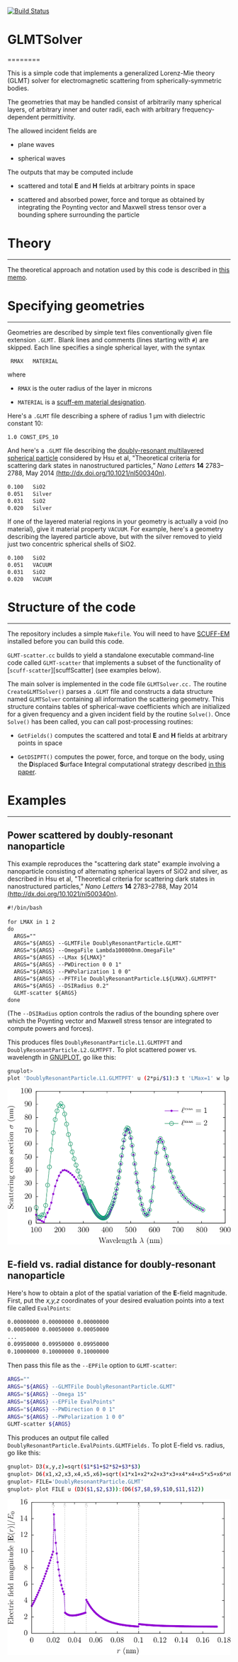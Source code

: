 [![Build Status](https://travis-ci.org/HomerReid/GLMTSolver.svg?branch=master)](https://travis-ci.org/HomerReid/GLMTSolver)

# GLMTSolver
========

This is a simple code that implements a generalized Lorenz-Mie theory (GLMT)
solver for electromagnetic scattering from spherically-symmetric bodies.

The geometries that may be handled consist of arbitrarily many
spherical layers, of arbitrary inner and outer radii, each with
arbitrary frequency-dependent permittivity.

The allowed incident fields are

 + plane waves

 + spherical waves

The outputs that may be computed include 

 + scattered and total **E** and **H** fields at arbitrary points in space

 + scattered and absorbed power, force and torque as obtained by integrating the Poynting vector and Maxwell stress tensor over a bounding sphere surrounding the particle
 
# Theory
-------------------------------

The theoretical approach and notation used by this code 
is described in [this memo][scuffSpherical].

# Specifying geometries
-------------------------------

Geometries are described by simple text files conventionally given
file extension `.GLMT.` Blank lines and comments (lines starting with `#`)
are skipped. Each line specifies a single spherical layer, with
the syntax

```
 RMAX   MATERIAL
```

where 

 + `RMAX` is the outer radius of the layer in microns

 + `MATERIAL` is a [<span font-variant="small-caps">scuff-em</span> material designation][scuffMaterials].

Here's a `.GLMT` file describing a sphere of radius 1 &mu;m with dielectric constant 10:

````
1.0	CONST_EPS_10
````

And here's a `.GLMT` file describing the
 [doubly-resonant multilayered spherical particle](WadePaper)
considered by  Hsu et al, "Theoretical criteria for scattering dark states 
in nanostructured particles,” *Nano Letters* **14** 2783–2788, May 2014
[(http://dx.doi.org/10.1021/nl500340n)](http://dx.doi.org/10.1021/nl500340n).



````
0.100 	SiO2
0.051 	Silver
0.031 	SiO2
0.020	Silver

````

If one of the layered material regions in your geometry is
actually a void (no material), give it material property `VACUUM`.
For example, here's a geometry describing the layered particle
above, but with the silver removed to yield just two concentric 
spherical shells of SiO2.

````
0.100 	SiO2
0.051 	VACUUM
0.031 	SiO2
0.020	VACUUM

````

# Structure of the code
-------------------------------

The repository includes a simple `Makefile`. You will need to have [<span style="font-variant:small-caps">SCUFF-EM</span>][scuffEM] installed before you can build this code.  

`GLMT-scatter.cc` builds to yield a standalone executable
command-line code called `GLMT-scatter` that implements a subset of the functionality
of [`scuff-scatter`][scuffScatter]
(see examples below).

The main solver is implemented in the code file `GLMTSolver.cc.`
The routine `CreateGLMTSolver()` parses a `.GLMT` file and constructs
a data structure named `GLMTSolver` containing all information
the scattering geometry. This structure contains tables of 
spherical-wave coefficients which are initialized for a 
given frequency and a given incident field by the routine
`Solve()`. Once `Solve()` has been called, you can 
call post-processing routines:

 + `GetFields()` computes the scattered and total **E** and **H** fields
   at arbitrary points in space

 + `GetDSIPFT()` computes the power, force, and torque on the body, using the **D**isplaced **S**urface **I**ntegral computational strategy described [in this paper](http://dx.doi.org/doi:10.1109/TAP.2015.2438393).

# Examples
----------------------------------

## Power scattered by doubly-resonant nanoparticle

This example reproduces the "scattering dark state" example
involving a nanoparticle consisting of alternating spherical
layers of SiO2 and silver, as described
in Hsu et al, "Theoretical criteria for scattering dark states 
in nanostructured particles,” *Nano Letters* **14** 2783–2788, May 2014
[(http://dx.doi.org/10.1021/nl500340n)](http://dx.doi.org/10.1021/nl500340n).

````
#!/bin/bash

for LMAX in 1 2 
do
  ARGS=""
  ARGS="${ARGS} --GLMTFile DoublyResonantParticle.GLMT"
  ARGS="${ARGS} --OmegaFile Lambda100800nm.OmegaFile"
  ARGS="${ARGS} --LMax ${LMAX}"
  ARGS="${ARGS} --PWDirection 0 0 1"
  ARGS="${ARGS} --PWPolarization 1 0 0"
  ARGS="${ARGS} --PFTFile DoublyResonantParticle.L${LMAX}.GLMTPFT"
  ARGS="${ARGS} --DSIRadius 0.2"
  GLMT-scatter ${ARGS}
done
````

(The `--DSIRadius` option controls the radius of the bounding sphere
over which the Poynting vector and Maxwell stress tensor
are integrated to compute powers and forces).

This produces files
`DoublyResonantParticle.L1.GLMTPFT` and
`DoublyResonantParticle.L2.GLMTPFT.`
To plot scattered power vs. wavelength in 
[GNUPLOT](http://www.gnuplot.info), go like this:

````bash
gnuplot> 
plot 'DoublyResonantParticle.L1.GLMTPFT' u (2*pi/$1):3 t 'LMax=1' w lp pt 7 ps 1, 'DoublyResonantParticle.L2.GLMTPFT'  u (2*pi/$1):3 t 'LMax=2' w lp pt 6 ps 2 
````

![Doubly resonant nanoparticle scattering cross section](SigmaVsLambda.png)

## E-field vs. radial distance for doubly-resonant nanoparticle

Here's how to obtain a plot of the spatial variation of the
**E**-field magnitude. First, put the *x,y,z* coordinates
of your desired evaluation points into a text file called `EvalPoints`:

````bash
0.00000000 0.00000000 0.00000000
0.00050000 0.00050000 0.00050000
...
0.09950000 0.09950000 0.09950000
0.10000000 0.10000000 0.10000000
````

Then pass this file as the `--EPFile` option to `GLMT-scatter`:

````bash
ARGS=""
ARGS="${ARGS} --GLMTFile DoublyResonantParticle.GLMT"
ARGS="${ARGS} --Omega 15"
ARGS="${ARGS} --EPFile EvalPoints"
ARGS="${ARGS} --PWDirection 0 0 1"
ARGS="${ARGS} --PWPolarization 1 0 0"
GLMT-scatter ${ARGS}
````

This produces an output file called
`DoublyResonantParticle.EvalPoints.GLMTFields.`
To plot E-field vs. radius, go like this:

````bash
gnuplot> D3(x,y,z)=sqrt($1*$1+$2*$2+$3*$3)
gnuplot> D6(x1,x2,x3,x4,x5,x6)=sqrt(x1*x1+x2*x2+x3*x3+x4*x4+x5*x5+x6*x6)
gnuplot> FILE='DoublyResonantParticle.GLMT'
gnuplot> plot FILE u (D3($1,$2,$3)):(D6($7,$8,$9,$10,$11,$12))
````

![Doubly resonant nanoparticle field vs. radius](EvR.png)

[scuffEM]:		http://github.com/HomerReid/scuff-em
[scuffMaterials]:		http://homerreid.github.io/scuff-em-documentation/reference/Materials
[scuffSpherical]:		http://homerreid.github.io/scuff-em-documentation/tex/scuffSpherical.pdf
